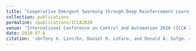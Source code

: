 ```yaml
---
title: "Cooperative Emergent Swarming through Deep Reinforcement Learning"
collection: publications
permalink: /publications/ICCA2020
venue: "International Conference on Control and Automation 2020 (ICCA 2020)"
date: 2020-07-6
citation: '<b>Tony X. Lin</b>, Daniel M. Lofaro, and Donald A. Sofge. <i>2020 International Conference on Control and Automation (ICCA).</i>'
---
```

